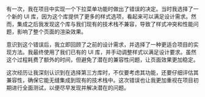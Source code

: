 有一次，我在项目中实现一个下拉菜单功能时做出了错误的决定。当时我选择了一个新的 UI 库，因为这个库提供了更多的样式选项，看起来可以满足设计需求。然而，集成之后我发现这个库与我们现有的技术栈不兼容，导致了样式冲突和性能问题，影响了整个页面的渲染效果。

意识到这个错误后，我立即回顾了之前的设计需求，并选择了一种更适合项目的实现方法。我最终使用了我们已有的 UI 库，并手动调整样式以满足设计要求。虽然这个过程耗费了额外的时间，但避免了潜在的兼容性问题，让页面效果更加稳定。

这次经历让我深刻认识到在选择第三方库时，不仅要考虑其功能，还要仔细评估其兼容性，确保它能无缝集成到现有的技术栈中。这次错误也让我更加重视在项目初期进行全面测试，以便尽早发现并解决潜在的问题。